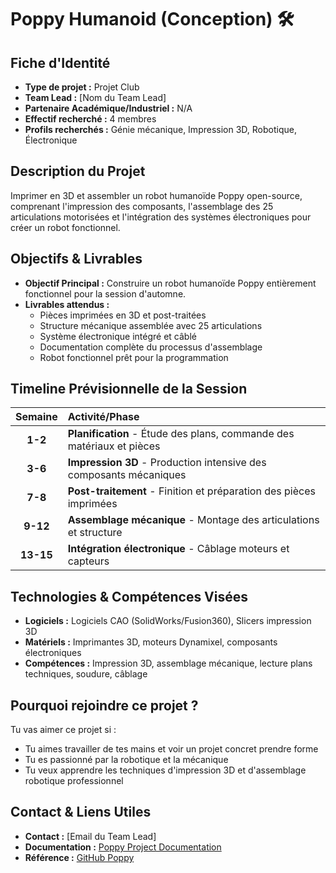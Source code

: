 # Poppy Humanoid (Conception) 🛠️

## Fiche d'Identité

*   **Type de projet :** Projet Club
*   **Team Lead :** [Nom du Team Lead]
*   **Partenaire Académique/Industriel :** N/A
*   **Effectif recherché :** 4 membres
*   **Profils recherchés :** Génie mécanique, Impression 3D, Robotique, Électronique

## Description du Projet

Imprimer en 3D et assembler un robot humanoïde Poppy open-source, comprenant l'impression des composants, l'assemblage des 25 articulations motorisées et l'intégration des systèmes électroniques pour créer un robot fonctionnel.

## Objectifs & Livrables

*   **Objectif Principal :** Construire un robot humanoïde Poppy entièrement fonctionnel pour la session d'automne.
*   **Livrables attendus :**
    *   Pièces imprimées en 3D et post-traitées
    *   Structure mécanique assemblée avec 25 articulations
    *   Système électronique intégré et câblé
    *   Documentation complète du processus d'assemblage
    *   Robot fonctionnel prêt pour la programmation

## Timeline Prévisionnelle de la Session

| Semaine | Activité/Phase |
| :-----: | :------------- |
|  **1-2**  | **Planification** - Étude des plans, commande des matériaux et pièces |
|  **3-6**  | **Impression 3D** - Production intensive des composants mécaniques |
|  **7-8**  | **Post-traitement** - Finition et préparation des pièces imprimées |
|  **9-12** | **Assemblage mécanique** - Montage des articulations et structure |
|  **13-15**| **Intégration électronique** - Câblage moteurs et capteurs |

## Technologies & Compétences Visées

*   **Logiciels :** Logiciels CAO (SolidWorks/Fusion360), Slicers impression 3D
*   **Matériels :** Imprimantes 3D, moteurs Dynamixel, composants électroniques
*   **Compétences :** Impression 3D, assemblage mécanique, lecture plans techniques, soudure, câblage

## Pourquoi rejoindre ce projet ?

Tu vas aimer ce projet si :
*   Tu aimes travailler de tes mains et voir un projet concret prendre forme
*   Tu es passionné par la robotique et la mécanique
*   Tu veux apprendre les techniques d'impression 3D et d'assemblage robotique professionnel

## Contact & Liens Utiles
*   **Contact :** [Email du Team Lead]
*   **Documentation :** [Poppy Project Documentation](https://docs.poppy-project.org/)
*   **Référence :** [GitHub Poppy](https://github.com/poppy-project)
